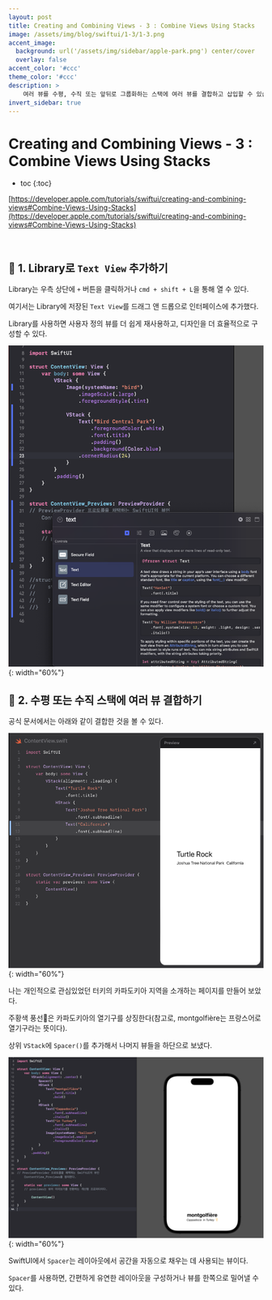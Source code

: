 ```yaml
---
layout: post
title: Creating and Combining Views - 3 : Combine Views Using Stacks
image: /assets/img/blog/swiftui/1-3/1-3.png
accent_image: 
  background: url('/assets/img/sidebar/apple-park.png') center/cover
  overlay: false
accent_color: '#ccc'
theme_color: '#ccc'
description: >
    여러 뷰를 수평, 수직 또는 앞뒤로 그룹화하는 스택에 여러 뷰를 결합하고 삽입할 수 있습니다.
invert_sidebar: true
---
```


# Creating and Combining Views - 3 : Combine Views Using Stacks

* toc
{:toc}

[https://developer.apple.com/tutorials/swiftui/creating-and-combining-views#Combine-Views-Using-Stacks](https://developer.apple.com/tutorials/swiftui/creating-and-combining-views#Combine-Views-Using-Stacks)

<br>

## 📘 1. Library로 `Text View` 추가하기

Library는 우측 상단에 `+` 버튼을 클릭하거나 `cmd + shift + L`을 통해 열 수 있다.

여기서는 Library에 저장된 `Text View`를 드래그 앤 드롭으로 인터페이스에 추가했다.

Library를 사용하면 사용자 정의 뷰를 더 쉽게 재사용하고, 디자인을 더 효율적으로 구성할 수 있다.

![1-1](/assets/img/blog/swiftui/1-3/1-1.png){: width="60%"}


## 📘 2. 수평 또는 수직 스택에 여러 뷰 결합하기

공식 문서에서는 아래와 같이 결합한 것을 볼 수 있다.

![1-2](/assets/img/blog/swiftui/1-3/1-2.png){: width="60%"}


나는 개인적으로 관심있었던 터키의 카파도키아 지역을 소개하는 페이지를 만들어 보았다.

주황색 풍선🎈은 카파도키아의 열기구를 상징한다(참고로, montgolfière는 프랑스어로 열기구라는 뜻이다).

상위 `VStack`에 `Spacer()`를 추가해서 나머지 뷰들을 하단으로 보냈다.

![1-3](/assets/img/blog/swiftui/1-3/1-3.png){: width="60%"}

SwiftUI에서 `Spacer`는 레이아웃에서 공간을 자동으로 채우는 데 사용되는 뷰이다.

`Spacer`를 사용하면, 간편하게 유연한 레이아웃을 구성하거나 뷰를 한쪽으로 밀어낼 수 있다.

